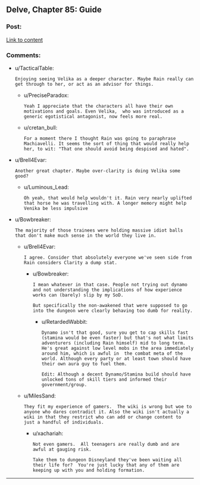 ## Delve, Chapter 85: Guide

### Post:

[Link to content](https://www.royalroad.com/fiction/25225/delve/chapter/467297/085-guide)

### Comments:

- u/TacticalTable:
  ```
  Enjoying seeing Velika as a deeper character. Maybe Rain really can get through to her, or act as an advisor for things.
  ```

  - u/PreciseParadox:
    ```
    Yeah I appreciate that the characters all have their own motivations and goals. Even Velika,  who was introduced as a generic egotistical antagonist, now feels more real.
    ```

  - u/cretan_bull:
    ```
    For a moment there I thought Rain was going to paraphrase Machiavelli. It seems the sort of thing that would really help her, to wit: "That one should avoid being despised and hated".
    ```

- u/Brell4Evar:
  ```
  Another great chapter. Maybe over-clarity is doing Velika some good?
  ```

  - u/Luminous_Lead:
    ```
    Oh yeah, that would help wouldn't it. Rain very nearly uplifted that horse he was travelling with. A longer memory might help Venika be less impulsive
    ```

- u/Bowbreaker:
  ```
  The majority of those trainees were holding massive idiot balls that don't make much sense in the world they live in.
  ```

  - u/Brell4Evar:
    ```
    I agree. Consider that absolutely everyone we've seen side from Rain considers Clarity a dump stat.
    ```

    - u/Bowbreaker:
      ```
      I mean whatever in that case. People not trying out dynamo and not understanding the implications of how experience works can (barely) slip by my SoD.

      But specifically the non-awakened that were supposed to go into the dungeon were clearly behaving too dumb for reality.
      ```

      - u/RetardedWabbit:
        ```
        Dynamo isn't that good, sure you get to cap skills fast (stamina would be even faster) but that's not what limits adventurers (including Rain himself) mid to long term. He's great against low level mobs in the area immediately around him, which is awful in  the combat meta of the world. Although every party or at least town should have their own aura guy to fuel them.

        Edit: Although a decent Dynamo/Stamina build should have unlocked tons of skill tiers and informed their government/group.
        ```

  - u/MilesSand:
    ```
    They fit my experience of gamers.  The wiki is wrong but woe to anyone who dares contradict it. Also the wiki isn't actually a wiki in that they restrict who can add or change content to just a handful of individuals.
    ```

    - u/xachariah:
      ```
      Not even gamers.  All teenagers are really dumb and are awful at gauging risk.  

      Take them to dungeon Disneyland they've been waiting all their life for?  You're just lucky that any of them are keeping up with you and holding formation.
      ```

---

